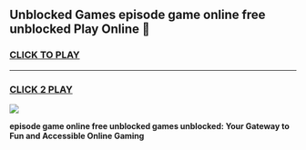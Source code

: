 
## Unblocked Games episode game online free unblocked Play Online 👋
<h3>
<a href="https://news.freeplayer.one?title=episode_game_online_free_unblocked&ref=17F">CLICK TO PLAY</a></h3>
<hr>

<h3>
<a href="https://news.freeplayer.one?title=episode_game_online_free_unblocked&ref=17F">CLICK 2 PLAY</a>
  
</h3>

<a href="https://news.freeplayer.one?title=episode_game_online_free_unblocked&ref=17F/"><img src="https://clearcache.store/games.png"></a>


**episode game online free unblocked games unblocked: Your Gateway to Fun and Accessible Online Gaming**
